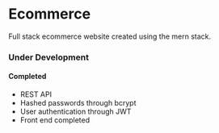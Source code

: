 # Ecommerce

Full stack ecommerce website created using the mern stack.

### Under Development

#### Completed

- REST API
- Hashed passwords through bcrypt
- User authentication through JWT
- Front end completed
